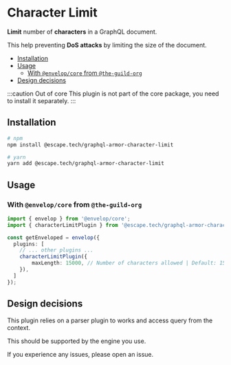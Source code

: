 # Character Limit

**Limit** number of **characters** in a GraphQL document.

This help preventing **DoS attacks** by limiting the size of the document.

- [Installation](#installation)
- [Usage](#usage)
  - [With `@envelop/core` from `@the-guild-org`](#with-envelopcore-from-the-guild-org)
- [Design decisions](#design-decisions)

:::caution Out of core
This plugin is not part of the core package, you need to install it separately.
:::

## Installation

```bash
# npm
npm install @escape.tech/graphql-armor-character-limit

# yarn
yarn add @escape.tech/graphql-armor-character-limit
```

## Usage

### With `@envelop/core` from `@the-guild-org`

```ts
import { envelop } from '@envelop/core';
import { characterLimitPlugin } from '@escape.tech/graphql-armor-character-limit';

const getEnveloped = envelop({
  plugins: [
    // ... other plugins ...
    characterLimitPlugin({
        maxLength: 15000, // Number of characters allowed | Default: 15000
    }),
  ]
});
```

## Design decisions

This plugin relies on a parser plugin to works and access query from the context.

This should be supported by the engine you use.

If you experience any issues, please open an issue.

